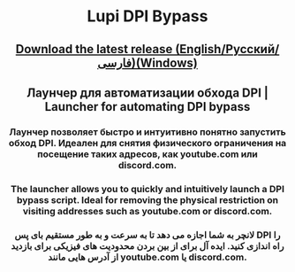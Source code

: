 <h1 align="center">Lupi DPI Bypass</h1>
<h2 align="center"><a href="https://github.com/0netervezer0/Lupi-DPI/releases/tag/1.4">Download the latest release (English/Русский/فارسی)(Windows)</a></h2>
<h2 align="center">Лаунчер для автоматизации обхода DPI | Launcher for automating DPI bypass</h2>
<h3 align="center">Лаунчер позволяет быстро и интуитивно понятно запустить обход DPI. Идеален для снятия физического ограничения на посещение таких адресов, как youtube.com или discord.com.</h3>
<h3 align="center">The launcher allows you to quickly and intuitively launch a DPI bypass script. Ideal for removing the physical restriction on visiting addresses such as youtube.com or discord.com.</h3>
<h3 align="center">لانچر به شما اجازه می دهد تا به سرعت و به طور مستقیم بای پس DPI را راه اندازی کنید. ایده آل برای از بین بردن محدودیت های فیزیکی برای بازدید از آدرس هایی مانند youtube.com یا discord.com.</h3>
